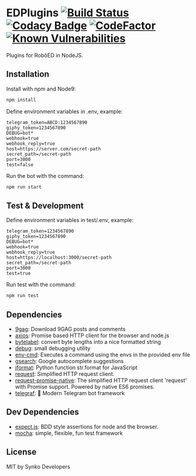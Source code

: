 # EDPlugins [![Build Status](https://travis-ci.org/SynkoDevelopers/EDPlugins.svg?branch=master)](https://travis-ci.org/SynkoDevelopers/EDPlugins) [![Codacy Badge](https://api.codacy.com/project/badge/Grade/12cf1e007a9943b09071136a9f150f86)](https://www.codacy.com/app/tiagodanin/EDPlugins?utm_source=github.com&amp;utm_medium=referral&amp;utm_content=SynkoDevelopers/EDPlugins&amp;utm_campaign=Badge_Grade) [![CodeFactor](https://www.codefactor.io/repository/github/synkodevelopers/edplugins/badge)](https://www.codefactor.io/repository/github/synkodevelopers/edplugins) [![Known Vulnerabilities](https://snyk.io/test/github/SynkoDevelopers/EDPlugins/badge.svg?targetFile=package.json)](https://snyk.io/test/github/SynkoDevelopers/EDPlugins?targetFile=package.json)

Plugins for RobôED in NodeJS.

## Installation

Install with npm and Node9:

```sh
npm install
```

Define environment variables in .env, example:

```
telegram_token=ABCD:1234567890
giphy_token=1234567890
DEBUG=bot*
webhook=true
webhook_reply=true
host=https://server.com/secret-path
secret_path=/secret-path
port=3000
test=false
```

Run the bot with the command:

```bash
npm run start
```

## Test & Development

Define environment variables in test/.env, example:

```
telegram_token=1234567890
giphy_token=1234567890
DEBUG=bot*
webhook=true
webhook_reply=true
host=https://localhost:3000/secret-path
secret_path=/secret-path
port=3000
test=true
```

Run test with the command:

```bash
npm run test
```

## Dependencies

- [9gag](https://ghub.io/9gag): Download 9GAG posts and comments
- [axios](https://ghub.io/axios): Promise based HTTP client for the browser and node.js
- [bytelabel](https://ghub.io/bytelabel): convert byte lengths into a nice formatted string
- [debug](https://ghub.io/debug): small debugging utility
- [env-cmd](https://ghub.io/env-cmd): Executes a command using the envs in the provided env file
- [gsearch](https://ghub.io/gsearch): Google autocomplete suggestions
- [jformat](https://ghub.io/jformat): Python function str.format for JavaScript
- [request](https://ghub.io/request): Simplified HTTP request client.
- [request-promise-native](https://ghub.io/request-promise-native): The simplified HTTP request client &#39;request&#39; with Promise support. Powered by native ES6 promises.
- [telegraf](https://ghub.io/telegraf): 📡 Modern Telegram bot framework

## Dev Dependencies

- [expect.js](https://ghub.io/expect.js): BDD style assertions for node and the browser.
- [mocha](https://ghub.io/mocha): simple, flexible, fun test framework

## License

MIT by Synko Developers
